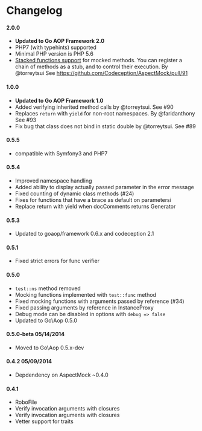 # Changelog

#### 2.0.0

* **Updated to Go AOP Framework 2.0**
* PHP7 (with typehints) supported
* Minimal PHP version is PHP 5.6
* [Stacked functions support](https://github.com/Codeception/AspectMock/blob/master/docs/Test.md#Stacked-Calls-Support) for mocked methods. You can register a chain of methods as a stub, and to control their execution. By @torreytsui See https://github.com/Codeception/AspectMock/pull/91

#### 1.0.0

* **Updated to Go AOP Framework 1.0**
* Added verifying inherited method calls by @torreytsui. See #90
* Replaces `return` with `yield` for non-root namespaces. By @faridanthony See #93
* Fix bug that class does not bind in static double by @torreytsui. See #89

#### 0.5.5

* compatible with Symfony3 and PHP7

#### 0.5.4

* Improved namespace handling
* Added ability to display actually passed parameter in the error message
* Fixed counting of dynamic class methods (#24)
* Fixes for functions that have a brace as default on parametersi
* Replace return with yield when docComments returns Generator


#### 0.5.3

* Updated to goaop/framework 0.6.x and codeception 2.1


#### 0.5.1

* Fixed strict errors for func verifier


#### 0.5.0

* `test::ns` method removed
* Mocking functions implemented with `test::func` method
* Fixed mocking functions with arguments passed by reference (#34)
* Fixed passing arguments by reference in InstanceProxy
* Debug mode can be disabled in options with `debug => false`
* Updated to Go\Aop 0.5.0


#### 0.5.0-beta 05/14/2014

* Moved to Go\Aop 0.5.x-dev


#### 0.4.2 05/09/2014

* Depdendency on AspectMock ~0.4.0


#### 0.4.1

* RoboFile
* Verify invocation arguments with closures
* Verify invocation arguments with closures
* Vetter support for traits
